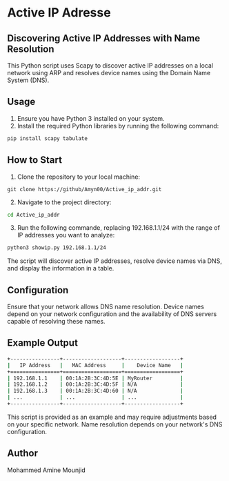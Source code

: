 # Active IP Adresse
## Discovering Active IP Addresses with Name Resolution
This Python script uses Scapy to discover active IP addresses on a local network using ARP and resolves device names using the Domain Name System (DNS).
## Usage
1. Ensure you have Python 3 installed on your system.
2. Install the required Python libraries by running the following command:
```bash
pip install scapy tabulate
```
## How to Start
1. Clone the repository to your local machine:
```bach
git clone https://github/Amyn00/Active_ip_addr.git
```
2. Navigate to the project directory:
```bash
cd Active_ip_addr
```
3. Run the following commande, replacing 192.168.1.1/24 with the range of IP addresses you want to analyze:
```bash
python3 showip.py 192.168.1.1/24
```
The script will discover active IP addresses, resolve device names via DNS, and display the information in a table.

## Configuration
Ensure that your network allows DNS name resolution. Device names depend on your network configuration and the availability of DNS servers capable of resolving these names.
## Example Output
```bash
+----------------+-------------------+------------------+
|   IP Address   |   MAC Address     |    Device Name   |
+================+===================+==================+
| 192.168.1.1    | 00:1A:2B:3C:4D:5E | MyRouter         |
| 192.168.1.2    | 00:1A:2B:3C:4D:5F | N/A              |
| 192.168.1.3    | 00:1A:2B:3C:4D:60 | N/A              |
| ...            | ...               | ...              |
+----------------+-------------------+------------------+

```
This script is provided as an example and may require adjustments based on your specific network. Name resolution depends on your network's DNS configuration.

## Author
Mohammed Amine Mounjid
